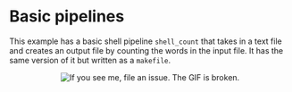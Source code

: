 # Basic pipelines

This example has a basic shell pipeline `shell_count` that takes in a text file and 
creates an output file by counting the words in the input file.
It has the same version of it but written as a `makefile`.

<div align="center">

![If you see me, file an issue. The GIF is broken.](https://s9.gifyu.com/images/SF2qm.gif)

</div>
